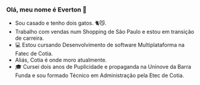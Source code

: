 ### Olá, meu nome é Everton 👋

- Sou casado e tenho dois gatos. 🐈😼.
- Trabalho com vendas num Shopping de São Paulo e estou em transição de carreira.
- 💻 Estou cursando Desenvolvimento de software Multiplataforma na Fatec de Cotia.
- Aliás, Cotia é onde moro atualmente.
- 🎓 Cursei dois anos de Puplicidade e propaganda na Uninove da Barra Funda e sou formado Técnico em Administração pela Etec de Cotia.
